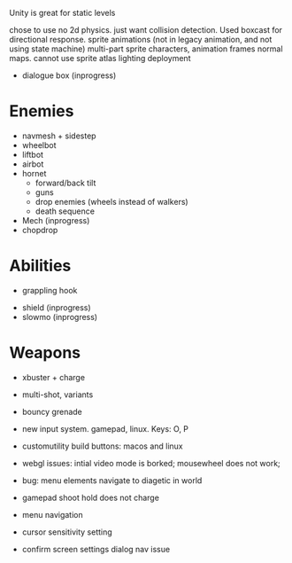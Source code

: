 
Unity is great for static levels

chose to use no 2d physics. just want collision detection. Used boxcast for directional response.
sprite animations (not in legacy animation, and not using state machine)
multi-part sprite characters, animation frames
normal maps. cannot use sprite atlas
lighting
deployment


- dialogue box (inprogress)

# Enemies
+ navmesh + sidestep
+ wheelbot
+ liftbot
+ airbot
+ hornet
  + forward/back tilt
  + guns
  + drop enemies (wheels instead of walkers)
  + death sequence
+ Mech (inprogress)
+ chopdrop

# Abilities
+ grappling hook
- shield (inprogress)
- slowmo (inprogress)

# Weapons
+ xbuster + charge
* multi-shot, variants
+ bouncy grenade


+ new input system. gamepad, linux. Keys: O, P
+ customutility build buttons: macos and linux
+ webgl issues: intial video mode is borked; mousewheel does not work;
+ bug: menu elements navigate to diagetic in world
+ gamepad shoot hold does not charge
+ menu navigation
+ cursor sensitivity setting
+ confirm screen settings dialog nav issue
